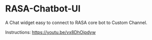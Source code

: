 # RASA-Chatbot-UI
A Chat widget easy to connect to RASA core bot to Custom Channel.

Instructions:
https://youtu.be/vx8DhOipdyw
